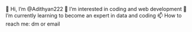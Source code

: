 
👋 Hi, I’m @Adithyan222
👀 I’m interested in coding and web development
🌱 I’m currently learning to become an expert in data and coding
📫 How to reach me: dm or email
